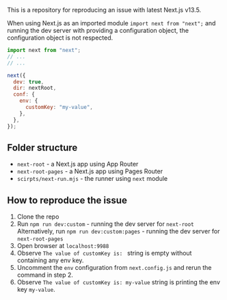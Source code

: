 This is a repository for reproducing an issue with latest Next.js v13.5.

When using Next.js as an imported module `import next from "next";` and running the dev server with providing a configuration object, the configuration object is not respected.

```javascript
import next from "next";
// ...
// ...

next({
  dev: true,
  dir: nextRoot,
  conf: {
    env: {
      customKey: "my-value",
    },
  },
});
```

## Folder structure

* `next-root` - a Next.js app using App Router
* `next-root-pages` - a Next.js app using Pages Router
* `scirpts/next-run.mjs` - the runner using `next` module

## How to reproduce the issue
1. Clone the repo
2. Run `npm run dev:custom` - running the dev server for `next-root`
   Alternatively, run `npm run dev:custom:pages` - running the dev server for `next-root-pages`
3. Open browser at `localhost:9988`
4. Observe `The value of customKey is: ` string is empty without containing any env key.
5. Uncomment the `env` configuration from `next.config.js` and rerun the command in step 2.
6. Observe `The value of customKey is: my-value` string is printing the env key `my-value`.
